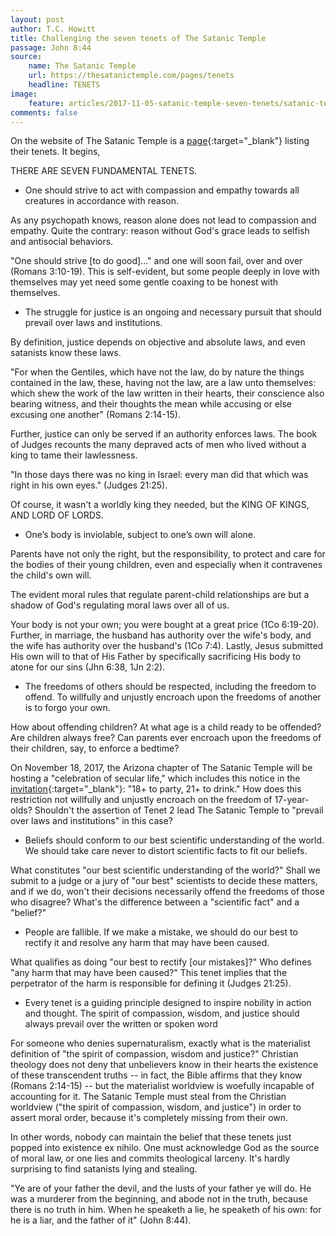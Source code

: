 ```yaml
---
layout: post
author: T.C. Howitt
title: Challenging the seven tenets of The Satanic Temple
passage: John 8:44
source:
    name: The Satanic Temple
    url: https://thesatanictemple.com/pages/tenets
    headline: TENETS
image:
    feature: articles/2017-11-05-satanic-temple-seven-tenets/satanic-temple.jpg
comments: false
---
```


On the website of The Satanic Temple is a [page](https://thesatanictemple.com/pages/tenets){:target="_blank"} listing their tenets.  It begins,

THERE ARE SEVEN FUNDAMENTAL TENETS.

* One should strive to act with compassion and empathy towards all creatures in accordance with reason.

As any psychopath knows, reason alone does not lead to compassion and empathy.  Quite the contrary: reason without God's grace leads to selfish and antisocial behaviors.

"One should strive [to do good]..." and one will soon fail, over and over (Romans 3:10-19).  This is self-evident, but some people deeply in love with themselves may yet need some gentle coaxing to be honest with themselves.

* The struggle for justice is an ongoing and necessary pursuit that should prevail over laws and institutions.

By definition, justice depends on objective and absolute laws, and even satanists know these laws.

"For when the Gentiles, which have not the law, do by nature the things contained in the law, these, having not the law, are a law unto themselves: which shew the work of the law written in their hearts, their conscience also bearing witness, and their thoughts the mean while accusing or else excusing one another" (Romans 2:14-15).

Further, justice can only be served if an authority enforces laws.  The book of Judges recounts the many depraved acts of men who lived without a king to tame their lawlessness.

"In those days there was no king in Israel: every man did that which was right in his own eyes." (Judges 21:25).

Of course, it wasn't a worldly king they needed, but the KING OF KINGS, AND LORD OF LORDS.

* One’s body is inviolable, subject to one’s own will alone.

Parents have not only the right, but the responsibility, to protect and care for the bodies of their young children, even and especially when it contravenes the child's own will.

The evident moral rules that regulate parent-child relationships are but a shadow of God's regulating moral laws over all of us.

Your body is not your own; you were bought at a great price (1Co 6:19-20).  Further, in marriage, the husband has authority over the wife's body, and the wife has authority over the husband's (1Co 7:4).  Lastly, Jesus submitted His own will to that of His Father by specifically sacrificing His body to atone for our sins (Jhn 6:38, 1Jn 2:2).

* The freedoms of others should be respected, including the freedom to offend. To willfully and unjustly encroach upon the freedoms of another is to forgo your own.

How about offending children?  At what age is a child ready to be offended?  Are children always free?  Can parents ever encroach upon the freedoms of their children, say, to enforce a bedtime?

On November 18, 2017, the Arizona chapter of The Satanic Temple will be hosting a "celebration of secular life," which includes this notice in the [invitation](https://www.facebook.com/events/483663018665561/){:target="_blank"}: "18+ to party, 21+ to drink."  How does this restriction not willfully and unjustly encroach on the freedom of 17-year-olds?  Shouldn't the assertion of Tenet 2 lead The Satanic Temple to "prevail over laws and institutions" in this case?

* Beliefs should conform to our best scientific understanding of the world. We should take care never to distort scientific facts to fit our beliefs.

What constitutes "our best scientific understanding of the world?"  Shall we submit to a judge or a jury of "our best" scientists to decide these matters, and if we do, won't their decisions necessarily offend the freedoms of those who disagree?  What's the difference between a "scientific fact" and a "belief?"

* People are fallible. If we make a mistake, we should do our best to rectify it and resolve any harm that may have been caused.

What qualifies as doing "our best to rectify [our mistakes]?"  Who defines "any harm that may have been caused?"  This tenet implies that the perpetrator of the harm is responsible for defining it (Judges 21:25).

* Every tenet is a guiding principle designed to inspire nobility in action and thought. The spirit of compassion, wisdom, and justice should always prevail over the written or spoken word

For someone who denies supernaturalism, exactly what is the materialist definition of "the spirit of compassion, wisdom and justice?"  Christian theology does not deny that unbelievers know in their hearts the existence of these transcendent truths -- in fact, the Bible affirms that they know (Romans 2:14-15) -- but the materialist worldview is woefully incapable of accounting for it.  The Satanic Temple must steal from the Christian worldview ("the spirit of compassion, wisdom, and justice") in order to assert moral order, because it's completely missing from their own.

In other words, nobody can maintain the belief that these tenets just popped into existence ex nihilo.  One must acknowledge God as the source of moral law, or one lies and commits theological larceny.  It's hardly surprising to find satanists lying and stealing.

"Ye are of your father the devil, and the lusts of your father ye will do. He was a murderer from the beginning, and abode not in the truth, because there is no truth in him. When he speaketh a lie, he speaketh of his own: for he is a liar, and the father of it" (John 8:44).

